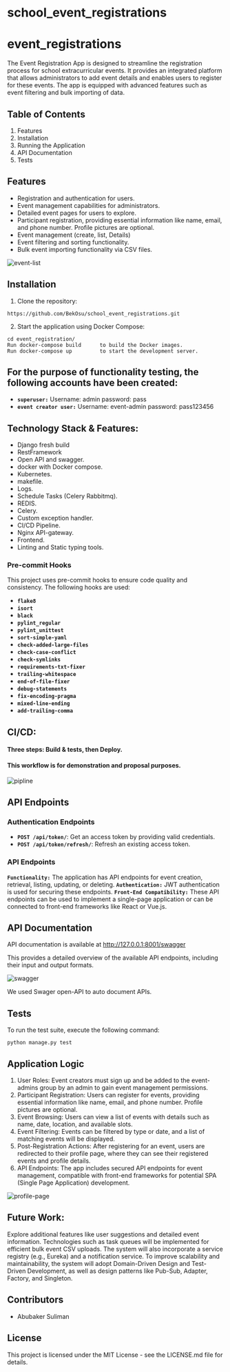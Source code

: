 # school_event_registrations

# **event_registrations**

The Event Registration App is designed to streamline the registration process for school extracurricular events. It provides an integrated platform that allows administrators to add event details and enables users to register for these events. The app is equipped with advanced features such as event filtering and bulk importing of data.

## **Table of Contents**

1. Features
2. Installation
3. Running the Application
4. API Documentation
5. Tests

## **Features**

- Registration and authentication for users.
- Event management capabilities for administrators.
- Detailed event pages for users to explore.
- Participant registration, providing essential information like name, email, and phone number. Profile pictures are optional.
- Event management (create, list, Details)
- Event filtering and sorting functionality.
- Bulk event importing functionality via CSV files.

![event-list](https://github.com/BekOsu/school_event_registrations/assets/95960598/d11cc6a2-2eec-4b55-87bb-caf0ba3b8ea5)

## **Installation**

1. Clone the repository:

```
https://github.com/BekOsu/school_event_registrations.git
```

2. Start the application using Docker Compose:

```
cd event_registration/
Run docker-compose build      to build the Docker images.
Run docker-compose up         to start the development server.

```
## For the purpose of functionality testing, the following accounts have been created:
  - **`superuser:`**              Username: admin                                            password: pass
  - **`event creator user:`**     Username: event-admin                                      password:  pass123456


## Technology Stack & Features:
* Django fresh build
* RestFramework
* Open API and swagger.
* docker with Docker compose.
* Kubernetes.
* makefile.
* Logs.
* Schedule Tasks (Celery Rabbitmq).
* REDIS.
* Celery.
* Custom exception handler.
* CI/CD Pipeline.
* Nginx API-gateway.
* Frontend.
* Linting and Static typing tools.


### **Pre-commit Hooks**

This project uses pre-commit hooks to ensure code quality and consistency. The following hooks are used:

- **`flake8`**
- **`isort`**
- **`black`**
- **`pylint_regular`**
- **`pylint_unittest`**
- **`sort-simple-yaml`**
- **`check-added-large-files`**
- **`check-case-conflict`**
- **`check-symlinks`**
- **`requirements-txt-fixer`**
- **`trailing-whitespace`**
- **`end-of-file-fixer`**
- **`debug-statements`**
- **`fix-encoding-pragma`**
- **`mixed-line-ending`**
- **`add-trailing-comma`**

## CI/CD:
#### Three steps: Build & tests, then Deploy.
#### This workflow is for demonstration and proposal purposes.
![pipline](https://github.com/BekOsu/school_event_registrations/assets/95960598/2bb5255e-bb9e-49da-ac5d-9f92d32f29fc)


## **API Endpoints**

### **Authentication Endpoints**

- **`POST /api/token/`**: Get an access token by providing valid credentials.
- **`POST /api/token/refresh/`**: Refresh an existing access token.

### **API Endpoints**

**`Functionality:`**
The application has API endpoints for event creation, retrieval, listing, updating, or deleting.
**`Authentication:`**
JWT authentication is used for securing these endpoints.
**`Front-End Compatibility:`**
These API endpoints can be used to implement a single-page application or can be connected to front-end frameworks like React or Vue.js.

## **API Documentation**

API documentation is available at http://127.0.0.1:8001/swagger 

This provides a detailed overview of the available API endpoints, including their input and output formats.

![swagger](https://github.com/BekOsu/school_event_registrations/assets/95960598/bdae315e-6e7a-4ff9-b01b-378bc2451135)

We used Swager open-API to auto document  APIs.

## **Tests**

To run the test suite, execute the following command:

```
python manage.py test
```

## **Application Logic**

1. User Roles: Event creators must sign up and be added to the event-admins group by an admin to gain event management permissions.
2. Participant Registration: Users can register for events, providing essential information like name, email, and phone number. Profile pictures are optional.
3. Event Browsing: Users can view a list of events with details such as name, date, location, and available slots.
4. Event Filtering: Events can be filtered by type or date, and a list of matching events will be displayed.
5. Post-Registration Actions: After registering for an event, users are redirected to their profile page, where they can see their registered events and profile details.
6. API Endpoints: The app includes secured API endpoints for event management, compatible with front-end frameworks for potential SPA (Single Page Application) development.

![profile-page](https://github.com/BekOsu/school_event_registrations/assets/95960598/9bbda497-fe99-4fbc-a66e-06ba875f15ba)


## **Future Work:**

Explore additional features like user suggestions and detailed event information. Technologies such as task queues will be implemented for efficient bulk event CSV uploads. The system will also incorporate a service registry (e.g., Eureka) and a notification service. To improve scalability and maintainability, the system will adopt Domain-Driven Design and Test-Driven Development, as well as design patterns like Pub-Sub, Adapter, Factory, and Singleton.

## **Contributors**

- Abubaker Suliman

## **License**

This project is licensed under the MIT License - see the LICENSE.md file for details.
